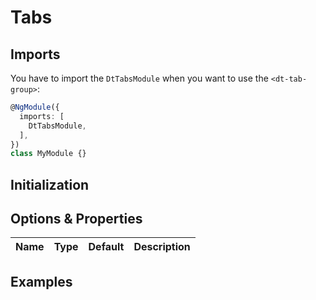 # Tabs

<docs-source-example example="DefaultTabsExampleComponent"></docs-source-example>

## Imports

You have to import the `DtTabsModule` when you want to use the `<dt-tab-group>`:

```typescript
@NgModule({
  imports: [
    DtTabsModule,
  ],
})
class MyModule {}
```

## Initialization


## Options & Properties

| Name | Type | Default | Description |
| --- | --- | --- | --- |

## Examples


